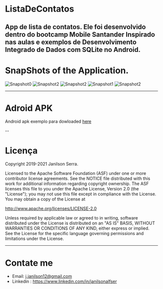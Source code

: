 # ListaDeContatos
App de lista de contatos.
Ele foi desenvolvido dentro do bootcamp Mobile Santander Inspirado nas aulas e exemplos de **Desenvolvimento Integrado de Dados com SQLite no Android**.
---

# SnapShots of the Application.
![Snapshot0](./screenshots/home.jpeg)
![Snapshot2](./screenshots/searching.jpeg)
![Snapshot2](./screenshots/add.jpeg)
![Snapshot1](./screenshots/update.jpeg)
![Snapshot2](./screenshots/delete.jpeg)

---

# Adroid APK
Android apk exemplo para dowloaded [here](./exemple/app-debug.apk)

--
# Licença

Copyright 2019-2021 Janilson Serra.

Licensed to the Apache Software Foundation (ASF) under one or more contributor
license agreements.  See the NOTICE file distributed with this work for
additional information regarding copyright ownership.  The ASF licenses this
file to you under the Apache License, Version 2.0 (the "License"); you may not
use this file except in compliance with the License.  You may obtain a copy of
the License at

http://www.apache.org/licenses/LICENSE-2.0

Unless required by applicable law or agreed to in writing, software
distributed under the License is distributed on an "AS IS" BASIS, WITHOUT
WARRANTIES OR CONDITIONS OF ANY KIND, either express or implied.  See the
License for the specific language governing permissions and limitations under
the License.

---
# Contate me

- Email: j.janilson12@gmail.com
- Linkedin : https://www.linkedin.com/in/janilsonalfser



